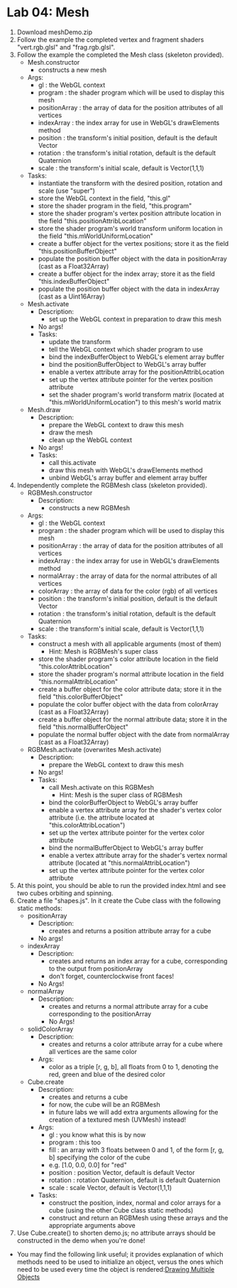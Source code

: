 # Lab 04: Mesh

1. Download meshDemo.zip
2. Follow the example the completed vertex and fragment shaders "vert.rgb.glsl" and "frag.rgb.glsl".
3. Follow the example the completed the Mesh class (skeleton provided).
    - Mesh.constructor
        -   constructs a new mesh
    - Args:
        -   gl : the WebGL context
        -   program : the shader program which will be used to display this mesh
        -   positionArray : the array of data for the position attributes of all vertices
        -   indexArray : the index array for use in WebGL's drawElements method
        -   position : the transform's initial position, default is the default Vector
        -   rotation : the transform's initial rotation, default is the default Quaternion
        -   scale : the transform's initial scale, default is Vector(1,1,1)
    -   Tasks:
        -   instantiate the transform with the desired position, rotation and scale (use "super")
        -   store the WebGL context in the field, "this.gl"
        -   store the shader program in the field, "this.program"
        -   store the shader program's vertex position attribute location in the field "this.positionAttribLocation"
        -   store the shader program's world transform uniform location in the field "this.mWorldUniformLocation"
        -   create a buffer object for the vertex positions; store it as the field "this.positionBufferObject"
        -   populate the position buffer object with the data in positionArray (cast as a Float32Array)
        -   create a buffer object for the index array; store it as the field "this.indexBufferObject"
        -   populate the position buffer object with the data in indexArray (cast as a Uint16Array)
    -   Mesh.activate
        -   Description:
            -   set up the WebGL context in preparation to draw this mesh
        -   No args!
        -   Tasks:
            -   update the transform
            -   tell the WebGL context which shader program to use
            -   bind the indexBufferObject to WebGL's element array buffer
            -   bind the positionBufferObject to WebGL's array buffer
            -   enable a vertex attribute array for the positionAttribLocation
            -   set up the vertex attribute pointer for the vertex position attribute
            -   set the shader program's world transform matrix (located at "this.mWorldUniformLocation") to this mesh's world matrix
    -   Mesh.draw
        -   Description:
            -   prepare the WebGL context to draw this mesh
            -   draw the mesh
            -   clean up the WebGL context
        -   No args!
        -   Tasks:
            -   call this.activate
            -   draw this mesh with WebGL's drawElements method
            -   unbind WebGL's array buffer and element array buffer
4.  Independently complete the RGBMesh class (skeleton provided).
    -   RGBMesh.constructor
        -   Description:
            -   constructs a new RGBMesh
    -   Args:
        -   gl : the WebGL context
        -   program : the shader program which will be used to display this mesh
        -   positionArray : the array of data for the position attributes of all vertices
        -   indexArray : the index array for use in WebGL's drawElements method
        -   normalArray : the array of data for the normal attributes of all vertices
        -   colorArray : the array of data for the color (rgb) of all vertices
        -   position : the transform's initial position, default is the default Vector
        -   rotation : the transform's initial rotation, default is the default Quaternion
        -   scale : the transform's initial scale, default is Vector(1,1,1)
    -   Tasks:
        -   construct a mesh with all applicable arguments (most of them)
            -   Hint: Mesh is RGBMesh's super class
        -   store the shader program's color attribute location in the field "this.colorAttribLocation"
        -   store the shader program's normal attribute location in the field "this.normalAttribLocation"
        -   create a buffer object for the color attribute data; store it in the field "this.colorBufferObject"
        -   populate the color buffer object with the data from colorArray (cast as a Float32Array)
        -   create a buffer object for the normal attribute data; store it in the field "this.normalBufferObject"
        -   populate the normal buffer object with the date from normalArray (cast as a Float32Array)
    -   RGBMesh.activate (overwrites Mesh.activate)
        -   Description:
            -   prepare the WebGL context to draw this mesh
        -   No args!
        -   Tasks:
            -   call Mesh.activate on this RGBMesh
                -   Hint: Mesh is the super class of RGBMesh
            -   bind the colorBufferObject to WebGL's array buffer
            -   enable a vertex attribute array for the shader's vertex color attribute (i.e. the attribute located at "this.colorAttribLocation")
            -   set up the vertex attribute pointer for the vertex color attribute
            -   bind the normalBufferObject to WebGL's array buffer
            -   enable a vertex attribute array for the shader's vertex normal attribute (located at "this.normalAttribLocation")
            -   set up the vertex attribute pointer for the vertex color attribute
5. At this point, you should be able to run the provided index.html and see two cubes orbiting and spinning.
6. Create a file "shapes.js". In it create the Cube class with the following static methods:
    -   positionArray
        -   Description:
            -   creates and returns a position attribute array for a cube
        -   No args!
    -   indexArray
        -   Description:
            -   creates and returns an index array for a cube, corresponding to the output from positionArray
            -   don't forget, counterclockwise front faces!
        -   No Args!
    -   normalArray
        -   Description:
            -   creates and returns a normal attribute array for a cube corresponding to the positionArray
            -   No Args!
    -   solidColorArray
        -   Description:
            -   creates and returns a color attribute array for a cube where all vertices are the same color
        -   Args:
            -   color as a triple [r, g, b], all floats from 0 to 1, denoting the red, green and blue of the desired color
    -   Cube.create
        -   Description:
            -   creates and returns a cube
            -   for now, the cube will be an RGBMesh
            -   in future labs we will add extra arguments allowing for the creation of a textured mesh (UVMesh) instead!
        -   Args:
            -   gl : you know what this is by now
            -   program : this too
            -   fill : an array with 3 floats between 0 and 1, of the form [r, g, b] specifying the color of the cube
            -   e.g. [1.0, 0.0, 0.0] for "red"
            -   position : position Vector, default is default Vector
            -   rotation : rotation Quaternion, default is default Quaternion
            -   scale : scale Vector, default is Vector(1,1,1)
        -   Tasks:
            -   construct the position, index, normal and color arrays for a cube (using the other Cube class static methods)
            -   construct and return an RGBMesh using these arrays and the appropriate arguments above
7. Use Cube.create() to shorten demo.js; no attribute arrays should be constructed in the demo when you're done!
-   You may find the following link useful; it provides explanation of which methods need to be used to initialize an object, versus the ones which need to be used every time the object is rendered:[Drawing Multiple Objects](https://webglfundamentals.org/webgl/lessons/webgl-drawing-multiple-things.html)
